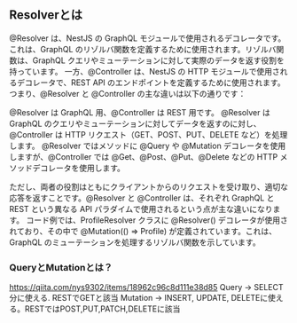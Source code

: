 ## Resolverとは
@Resolver は、NestJS の GraphQL モジュールで使用されるデコレータです。これは、GraphQL のリゾルバ関数を定義するために使用されます。リゾルバ関数は、GraphQL クエリやミューテーションに対して実際のデータを返す役割を持っています。
一方、@Controller は、NestJS の HTTP モジュールで使用されるデコレータで、REST API のエンドポイントを定義するために使用されます。
つまり、@Resolver と @Controller の主な違いは以下の通りです：

@Resolver は GraphQL 用、@Controller は REST 用です。
@Resolver は GraphQL のクエリやミューテーションに対してデータを返すのに対し、@Controller は HTTP リクエスト（GET、POST、PUT、DELETE など）を処理します。
@Resolver ではメソッドに @Query や @Mutation デコレータを使用しますが、@Controller では @Get、@Post、@Put、@Delete などの HTTP メソッドデコレータを使用します。

ただし、両者の役割はともにクライアントからのリクエストを受け取り、適切な応答を返すことです。@Resolver と @Controller は、それぞれ GraphQL と REST という異なる API パラダイムで使用されるという点が主な違いになります。
コード例では、ProfileResolver クラスに @Resolver() デコレータが使用されており、その中で @Mutation(() => Profile) が定義されています。これは、GraphQL のミューテーションを処理するリゾルバ関数を示しています。

### QueryとMutationとは？
https://qiita.com/nys9302/items/18962c96c8d111e38d85
Query → SELECT分に使える. RESTでGETと該当
Mutation → INSERT, UPDATE, DELETEに使える。RESTではPOST,PUT,PATCH,DELETEに該当